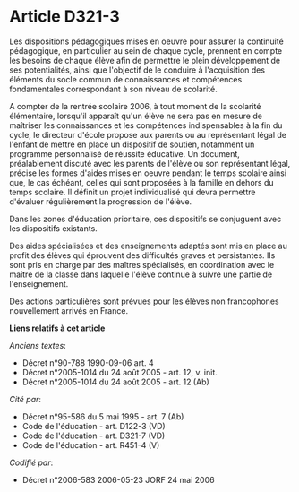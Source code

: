 # Article D321-3

Les dispositions pédagogiques mises en oeuvre pour assurer la continuité pédagogique, en particulier au sein de chaque cycle,
prennent en compte les besoins de chaque élève afin de permettre le plein développement de ses potentialités, ainsi que
l'objectif de le conduire à l'acquisition des éléments du socle commun de connaissances et compétences fondamentales
correspondant à son niveau de scolarité.

A compter de la rentrée scolaire 2006, à tout moment de la scolarité élémentaire, lorsqu'il apparaît qu'un élève ne sera pas
en mesure de maîtriser les connaissances et les compétences indispensables à la fin du cycle, le directeur d'école propose
aux parents ou au représentant légal de l'enfant de mettre en place un dispositif de soutien, notamment un programme
personnalisé de réussite éducative. Un document, préalablement discuté avec les parents de l'élève ou son représentant légal,
précise les formes d'aides mises en oeuvre pendant le temps scolaire ainsi que, le cas échéant, celles qui sont proposées à
la famille en dehors du temps scolaire. Il définit un projet individualisé qui devra permettre d'évaluer régulièrement la
progression de l'élève.

Dans les zones d'éducation prioritaire, ces dispositifs se conjuguent avec les dispositifs existants.

Des aides spécialisées et des enseignements adaptés sont mis en place au profit des élèves qui éprouvent des difficultés
graves et persistantes. Ils sont pris en charge par des maîtres spécialisés, en coordination avec le maître de la classe dans
laquelle l'élève continue à suivre une partie de l'enseignement.

Des actions particulières sont prévues pour les élèves non francophones nouvellement arrivés en France.

**Liens relatifs à cet article**

_Anciens textes_:

  - Décret n°90-788 1990-09-06 art. 4
  - Décret n°2005-1014 du 24 août 2005 - art. 12, v. init.
  - Décret n°2005-1014 du 24 août 2005 - art. 12 (Ab)

_Cité par_:

  - Décret n°95-586 du 5 mai 1995 - art. 7 (Ab)
  - Code de l'éducation - art. D122-3 (VD)
  - Code de l'éducation - art. D321-7 (VD)
  - Code de l'éducation - art. R451-4 (V)

_Codifié par_:

  - Décret n°2006-583 2006-05-23 JORF 24 mai 2006
